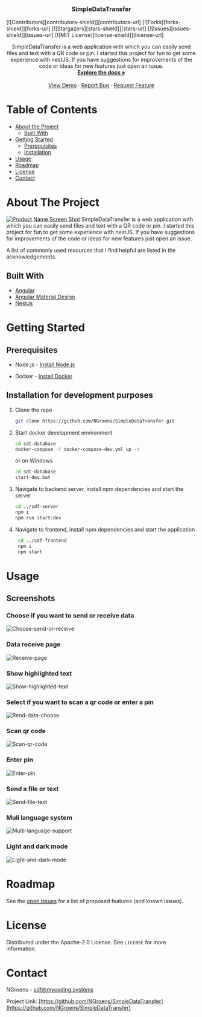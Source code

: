 <div align="center">
  <h3 align="center">SimpleDataTransfer</h3>
</div>
[![Contributors][contributors-shield]][contributors-url]
[![Forks][forks-shield]][forks-url]
[![Stargazers][stars-shield]][stars-url]
[![Issues][issues-shield]][issues-url]
[![MIT License][license-shield]][license-url]
<div align="center">
  <p align="center">
    SimpleDataTransfer is a web application with which you can easily send files and text with a QR code or pin. I started this project for fun to get some experience with nestJS. If you have suggestions for improvements of the code or ideas for new features just open an issue.
    <br />
    <a href="https://github.com/NGroens/SimpleDataTransfer/tree/master/docs"><strong>Explore the docs »</strong></a>
    <br />
    <br />
    <a href="https://sdf.mycoding.systems/public">View Demo</a>
    ·
    <a href="https://github.com/NGroens/SimpleDataTransfer/issues">Report Bug</a>
    ·
    <a href="https://github.com/NGroens/SimpleDataTransfer/issues">Request Feature</a>
  </p>
</div>



<!-- TABLE OF CONTENTS -->
# Table of Contents

* [About the Project](#about-the-project)
  * [Built With](#built-with)
* [Getting Started](#getting-started)
  * [Prerequisites](#prerequisites)
  * [Installation](#installation)
* [Usage](#usage)
* [Roadmap](#roadmap)
* [License](#license)
* [Contact](#contact)



<!-- ABOUT THE PROJECT -->
# About The Project

[![Product Name Screen Shot][product-screenshot]]()
    SimpleDataTransfer is a web application with which you can easily send files and text with a QR code or pin. I started this project for fun to get some experience with nestJS. If you have suggestions for improvements of the code or ideas for new features just open an issue.


A list of commonly used resources that I find helpful are listed in the acknowledgements.

## Built With
* [Angular](https://angular.io)
* [Angular Material Design](https://material.angular.io)
* [NestJs](https://nestjs.com/)



<!-- GETTING STARTED -->
# Getting Started
## Prerequisites


* Node.js - [Install Node.js](https://nodejs.org/en/download/)

* Docker - [Install Docker](https://docs.docker.com/get-docker/)

## Installation for development purposes

1. Clone the repo
    ```sh
    git clone https://github.com/NGroens/SimpleDataTransfer.git
    ```
2. Start docker development environment
    ```sh
    cd sdt-database
    docker-compose -f docker-compose-dev.yml up -d
    ```
    or on Windows
    ```sh
    cd sdt-database
    start-dev.bat
    ```
3. Navigate to backend server, install npm dependencies and start the server
    ```sh
    cd ../sdf-server
    npm i
    npm run start:dev
    ```
4. Navigate to frontend, install npm dependencies and start the application
   ```sh
    cd ../sdf-frontend
    npm i
    npm start    
    ```


# Usage
## Screenshots
### Choose if you want to send or receive data
![Choose-send-or-receive](docs/screenshots/choose-send-or-receive.png)

### Data receive page
![Receive-page](docs/screenshots/receive-page.png)

### Show highlighted text 
![Show-highlighted-text](docs/screenshots/show-formatted-text.png)

### Select if you want to scan a qr code or enter a pin
![Rend-data-choose](docs/screenshots/send-data-choose.png)

### Scan qr code
![Scan-qr-code](docs/screenshots/scan-qr-code.png)

### Enter pin
![Enter-pin](docs/screenshots/enter-pin.png)

### Send a file or text
![Send-file-text](docs/screenshots/send-file-text.png)

### Muli language system
![Multi-language-support](docs/screenshots/multi-language-support.png)

### Light and dark mode
![Light-and-dark-mode](docs/screenshots/light-dark-mode.png)

<!-- ROADMAP -->
# Roadmap

See the [open issues](https://github.com/NGroens/SimpleDataTransfer/issues) for a list of proposed features (and known issues).




<!-- LICENSE -->
# License

Distributed under the  Apache-2.0 License. See `LICENSE` for more information.



<!-- CONTACT -->
# Contact

NGroens - [sdf@mycoding.systems](mailto:sdf@mycoding.systems) 

Project Link: [https://github.com/NGroens/SimpleDataTransfer](https://github.com/NGroens/SimpleDataTransfer)





<!-- MARKDOWN LINKS & IMAGES -->
<!-- https://www.markdownguide.org/basic-syntax/#reference-style-links -->
[contributors-shield]: https://img.shields.io/github/contributors/NGroens/SimpleDataTransfer.svg?style=flat-square
[contributors-url]: https://github.com/NGroens/SimpleDataTransfer/graphs/contributors
[forks-shield]: https://img.shields.io/github/forks/NGroens/SimpleDataTransfer.svg?style=flat-square
[forks-url]: https://github.com/NGroens/SimpleDataTransfer/network/members
[stars-shield]: https://img.shields.io/github/stars/NGroens/SimpleDataTransfer.svg?style=flat-square
[stars-url]: https://github.com/NGroens/SimpleDataTransfer/stargazers
[issues-shield]: https://img.shields.io/github/issues/NGroens/SimpleDataTransfer.svg?style=flat-square
[issues-url]: https://github.com/NGroens/SimpleDataTransfer/issues
[license-shield]: https://img.shields.io/github/license/NGroens/SimpleDataTransfer.svg?style=flat-square
[license-url]: https://github.com/NGroens/SimpleDataTransfer/blob/master/LICENSE.txt
[product-screenshot]: docs/screenshots/choose-send-or-receive.png
